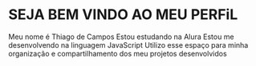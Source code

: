 # SEJA BEM VINDO AO MEU PERFiL
 Meu nome é Thiago de Campos
Estou estudando na Alura
Estou me desenvolvendo na linguagem JavaScript
Utilizo esse espaço para minha organização e compartilhamento dos meu projetos desenvolvidos
